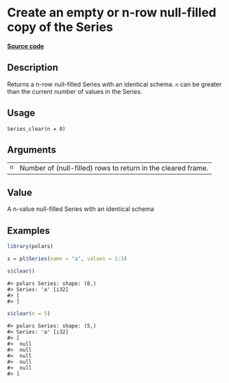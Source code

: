 

# Create an empty or n-row null-filled copy of the Series

[**Source code**](https://github.com/pola-rs/r-polars/tree/main/R/series__series.R#L1104)

## Description

Returns a n-row null-filled Series with an identical schema.
<code>n</code> can be greater than the current number of values in the
Series.

## Usage

<pre><code class='language-R'>Series_clear(n = 0)
</code></pre>

## Arguments

<table>
<tr>
<td style="white-space: nowrap; font-family: monospace; vertical-align: top">
<code id="Series_clear_:_n">n</code>
</td>
<td>
Number of (null-filled) rows to return in the cleared frame.
</td>
</tr>
</table>

## Value

A n-value null-filled Series with an identical schema

## Examples

``` r
library(polars)

s = pl$Series(name = "a", values = 1:3)

s$clear()
```

    #> polars Series: shape: (0,)
    #> Series: 'a' [i32]
    #> [
    #> ]

``` r
s$clear(n = 5)
```

    #> polars Series: shape: (5,)
    #> Series: 'a' [i32]
    #> [
    #>  null
    #>  null
    #>  null
    #>  null
    #>  null
    #> ]
